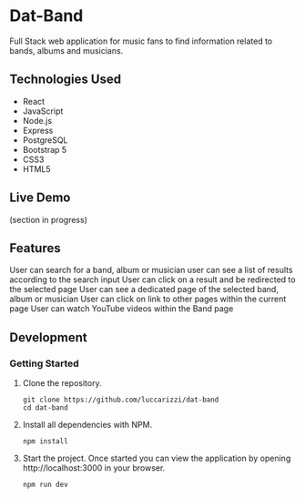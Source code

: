 # Dat-Band

Full Stack web application for music fans to find information related to bands, albums and musicians.

## Technologies Used

* React
* JavaScript
* Node.js
* Express
* PostgreSQL
* Bootstrap 5
* CSS3
* HTML5

## Live Demo

(section in progress)

## Features

User can search for a band, album or musician
user can see a list of results according to the search input
User can click on a result and be redirected to the selected page
User can see a dedicated page of the selected band, album or musician
User can click on link to other pages within the current page
User can watch YouTube videos within the Band page

## Development

### Getting Started

1. Clone the repository.

    ```shell
    git clone https://github.com/luccarizzi/dat-band
    cd dat-band
    ```

1. Install all dependencies with NPM.

    ```shell
    npm install
    ```

1. Start the project. Once started you can view the application by opening http://localhost:3000 in your browser.

    ```shell
    npm run dev
    ```
